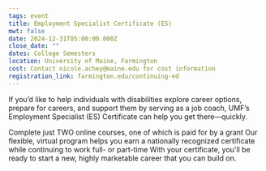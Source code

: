 ```yaml
---
tags: event
title: Employment Specialist Certificate (ES)
mwt: false
date: 2024-12-31T05:00:00.000Z
close_date: ""
dates: College Semesters
location: University of Maine, Farmington
cost: Contact nicole.achey@maine.edu for cost information
registration_link: farmington.edu/continuing-ed
---
```

If you’d like to help individuals with disabilities explore career options, prepare for careers, and support them by serving as a job coach, UMF’s Employment Specialist (ES) Certificate can help you get there—quickly.

Complete just TWO online courses, one of which is paid for by a grant Our flexible, virtual program helps you earn a nationally recognized certificate while continuing to work full- or part-time With your certificate, you'll be ready to start a new, highly marketable career that you can build on.